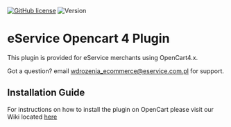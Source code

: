 [![GitHub license](https://img.shields.io/github/license/eservice-electronic-payments/Opencart4)](https://github.com/eservice-electronic-payments/Opencart4/blob/master/LICENSE)
![Version](https://img.shields.io/badge/version-1.1.0-informational)

# eService Opencart 4 Plugin

This plugin is provided for eService merchants using OpenCart4.x. 

Got a question? email wdrozenia_ecommerce@eservice.com.pl for support.

## Installation Guide

For instructions on how to install the plugin on OpenCart please visit our Wiki located [here](https://github.com/eservice-electronic-payments/Opencart4/wiki/Installation-of-eService-Plugin-for-OpenCart)
